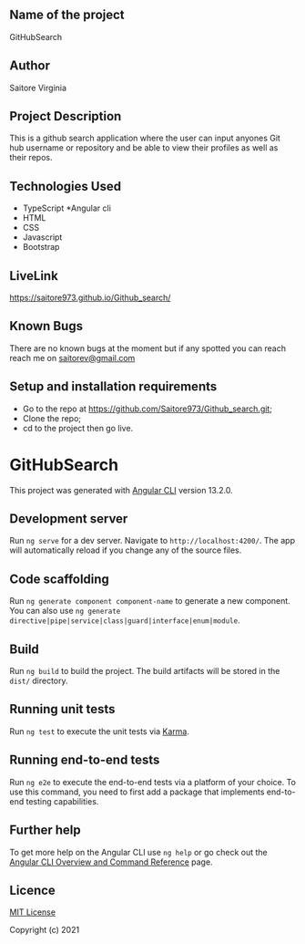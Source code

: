 ## Name of the project

GitHubSearch

## Author

Saitore Virginia


## Project Description

This is a github search application where the user can input anyones Git hub username or repository and be able to view their profiles as well as their repos.


## Technologies Used
* TypeScript
*Angular cli
* HTML
* CSS
* Javascript
* Bootstrap


## LiveLink

https://saitore973.github.io/Github_search/

## Known Bugs 

There are no known bugs at the moment but if any spotted you can reach reach me on saitorev@gmail.com
## Setup and installation requirements

* Go to the repo at https://github.com/Saitore973/Github_search.git;
* Clone the repo;
* cd to the project then go live.


# GitHubSearch

This project was generated with [Angular CLI](https://github.com/angular/angular-cli) version 13.2.0.

## Development server

Run `ng serve` for a dev server. Navigate to `http://localhost:4200/`. The app will automatically reload if you change any of the source files.

## Code scaffolding

Run `ng generate component component-name` to generate a new component. You can also use `ng generate directive|pipe|service|class|guard|interface|enum|module`.

## Build

Run `ng build` to build the project. The build artifacts will be stored in the `dist/` directory.

## Running unit tests

Run `ng test` to execute the unit tests via [Karma](https://karma-runner.github.io).

## Running end-to-end tests

Run `ng e2e` to execute the end-to-end tests via a platform of your choice. To use this command, you need to first add a package that implements end-to-end testing capabilities.

## Further help

To get more help on the Angular CLI use `ng help` or go check out the [Angular CLI Overview and Command Reference](https://angular.io/cli) page.

## Licence

[MIT License](./LICENSE)

Copyright (c) 2021 


